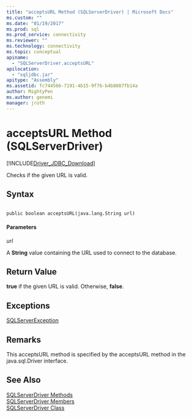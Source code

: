 ```yaml
---
title: "acceptsURL Method (SQLServerDriver) | Microsoft Docs"
ms.custom: ""
ms.date: "01/19/2017"
ms.prod: sql
ms.prod_service: connectivity
ms.reviewer: ""
ms.technology: connectivity
ms.topic: conceptual
apiname: 
  - "SQLServerDriver.acceptsURL"
apilocation: 
  - "sqljdbc.jar"
apitype: "Assembly"
ms.assetid: fc744566-7191-4b15-9f76-b4b8087fb14a
author: MightyPen
ms.author: genemi
manager: jroth
---
```

# acceptsURL Method (SQLServerDriver)
[!INCLUDE[Driver_JDBC_Download](../../../includes/driver_jdbc_download.md)]

  Checks if the given URL is valid.  
  
## Syntax  
  
```  
  
public boolean acceptsURL(java.lang.String url)  
```  
  
#### Parameters  
 *url*  
  
 A **String** value containing the URL used to connect to the database.  
  
## Return Value  
 **true** if the given URL is valid. Otherwise, **false**.  
  
## Exceptions  
 [SQLServerException](../../../connect/jdbc/reference/sqlserverexception-class.md)  
  
## Remarks  
 This acceptsURL method is specified by the acceptsURL method in the java.sql.Driver interface.  
  
## See Also  
 [SQLServerDriver Methods](../../../connect/jdbc/reference/sqlserverdriver-methods.md)   
 [SQLServerDriver Members](../../../connect/jdbc/reference/sqlserverdriver-members.md)   
 [SQLServerDriver Class](../../../connect/jdbc/reference/sqlserverdriver-class.md)  
  
  
